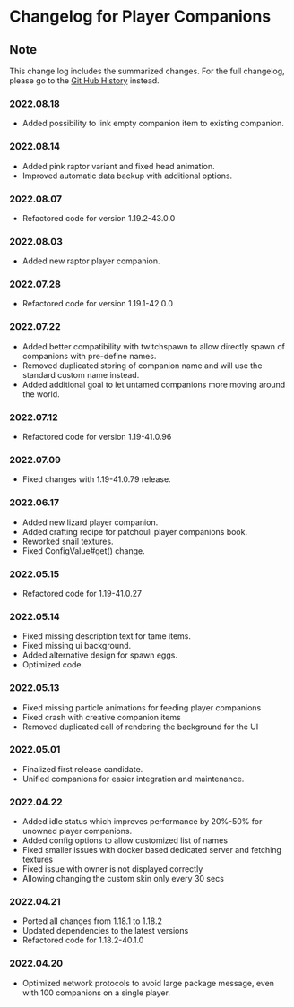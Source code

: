 # Changelog for Player Companions

## Note

This change log includes the summarized changes.
For the full changelog, please go to the [Git Hub History][history] instead.

### 2022.08.18

- Added possibility to link empty companion item to existing companion.

### 2022.08.14

- Added pink raptor variant and fixed head animation.
- Improved automatic data backup with additional options.

### 2022.08.07

- Refactored code for version 1.19.2-43.0.0

### 2022.08.03

- Added new raptor player companion.

### 2022.07.28

- Refactored code for version 1.19.1-42.0.0

### 2022.07.22

- Added better compatibility with twitchspawn to allow directly spawn of companions with pre-define names.
- Removed duplicated storing of companion name and will use the standard custom name instead.
- Added additional goal to let untamed companions more moving around the world.

### 2022.07.12

- Refactored code for version 1.19-41.0.96

### 2022.07.09

- Fixed changes with 1.19-41.0.79 release.

### 2022.06.17

- Added new lizard player companion.
- Added crafting recipe for patchouli player companions book.
- Reworked snail textures.
- Fixed ConfigValue#get() change.

### 2022.05.15

- Refactored code for 1.19-41.0.27

### 2022.05.14

- Fixed missing description text for tame items.
- Fixed missing ui background.
- Added alternative design for spawn eggs.
- Optimized code.

### 2022.05.13

- Fixed missing particle animations for feeding player companions
- Fixed crash with creative companion items
- Removed duplicated call of rendering the background for the UI

### 2022.05.01

- Finalized first release candidate.
- Unified companions for easier integration and maintenance.

### 2022.04.22

- Added idle status which improves performance by 20%-50% for unowned player companions.
- Added config options to allow customized list of names
- Fixed smaller issues with docker based dedicated server and fetching textures
- Fixed issue with owner is not displayed correctly
- Allowing changing the custom skin only every 30 secs

### 2022.04.21

- Ported all changes from 1.18.1 to 1.18.2
- Updated dependencies to the latest versions
- Refactored code for 1.18.2-40.1.0

### 2022.04.20

- Optimized network protocols to avoid large package message, even with 100 companions on a single player.

[history]: https://github.com/MarkusBordihn/BOs-Player-Companions/commits/
